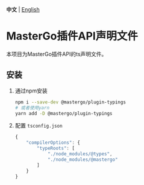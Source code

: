 **中文** | [English](./README-en.md)

# MasterGo插件API声明文件
本项目为MasterGo插件API的ts声明文件。

## 安装

1. 通过npm安装
    ```sh
    npm i --save-dev @mastergo/plugin-typings
    # 或者使用yarn
    yarn add -D @mastergo/plugin-typings
    ```

2. 配置 `tsconfig.json`
    ```js
    {
        "compilerOptions": {
            "typeRoots": [
                "./node_modules/@types",
                "./node_modules/@mastergo"
            ]
        }
    }
    ```
